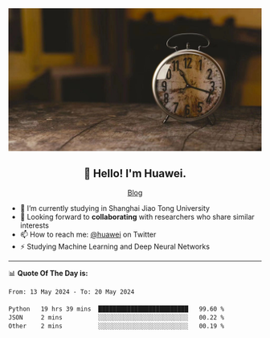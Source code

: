 <div align="center">
  <a href="https://github.com/JHW5981">
    <img src="./assets/background.jpg">
  </a>
</div>

<h2 align="center">👋 Hello! I'm Huawei.</h2>
<p align="center">
  <a href="https://blog.csdn.net/Edward__J?spm=1000.2115.3001.5343">Blog</a>
</p>


- 🔭 I’m currently studying in Shanghai Jiao Tong University
- 💬 Looking forward to **collaborating** with researchers who share similar interests
- 📫 How to reach me: [@huawei](https://twitter.com/yoohuaff) on Twitter
- ⚡ Studying Machine Learning and Deep Neural Networks

-------
📊 **Quote Of The Day is:**
<!--START_SECTION:waka-->

```txt
From: 13 May 2024 - To: 20 May 2024

Python   19 hrs 39 mins  █████████████████████████   99.60 %
JSON     2 mins          ░░░░░░░░░░░░░░░░░░░░░░░░░   00.22 %
Other    2 mins          ░░░░░░░░░░░░░░░░░░░░░░░░░   00.19 %
```

<!--END_SECTION:waka-->
